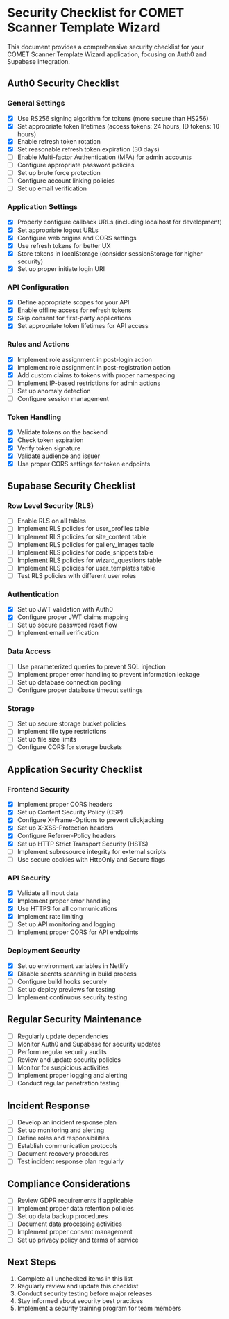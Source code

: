 # Security Checklist for COMET Scanner Template Wizard

This document provides a comprehensive security checklist for your COMET Scanner Template Wizard application, focusing on Auth0 and Supabase integration.

## Auth0 Security Checklist

### General Settings

- [x] Use RS256 signing algorithm for tokens (more secure than HS256)
- [x] Set appropriate token lifetimes (access tokens: 24 hours, ID tokens: 10 hours)
- [x] Enable refresh token rotation
- [x] Set reasonable refresh token expiration (30 days)
- [ ] Enable Multi-factor Authentication (MFA) for admin accounts
- [ ] Configure appropriate password policies
- [ ] Set up brute force protection
- [ ] Configure account linking policies
- [ ] Set up email verification

### Application Settings

- [x] Properly configure callback URLs (including localhost for development)
- [x] Set appropriate logout URLs
- [x] Configure web origins and CORS settings
- [x] Use refresh tokens for better UX
- [x] Store tokens in localStorage (consider sessionStorage for higher security)
- [x] Set up proper initiate login URI

### API Configuration

- [x] Define appropriate scopes for your API
- [x] Enable offline access for refresh tokens
- [x] Skip consent for first-party applications
- [x] Set appropriate token lifetimes for API access

### Rules and Actions

- [x] Implement role assignment in post-login action
- [x] Implement role assignment in post-registration action
- [x] Add custom claims to tokens with proper namespacing
- [ ] Implement IP-based restrictions for admin actions
- [ ] Set up anomaly detection
- [ ] Configure session management

### Token Handling

- [x] Validate tokens on the backend
- [x] Check token expiration
- [x] Verify token signature
- [x] Validate audience and issuer
- [x] Use proper CORS settings for token endpoints

## Supabase Security Checklist

### Row Level Security (RLS)

- [ ] Enable RLS on all tables
- [ ] Implement RLS policies for user_profiles table
- [ ] Implement RLS policies for site_content table
- [ ] Implement RLS policies for gallery_images table
- [ ] Implement RLS policies for code_snippets table
- [ ] Implement RLS policies for wizard_questions table
- [ ] Implement RLS policies for user_templates table
- [ ] Test RLS policies with different user roles

### Authentication

- [x] Set up JWT validation with Auth0
- [x] Configure proper JWT claims mapping
- [ ] Set up secure password reset flow
- [ ] Implement email verification

### Data Access

- [ ] Use parameterized queries to prevent SQL injection
- [ ] Implement proper error handling to prevent information leakage
- [ ] Set up database connection pooling
- [ ] Configure proper database timeout settings

### Storage

- [ ] Set up secure storage bucket policies
- [ ] Implement file type restrictions
- [ ] Set up file size limits
- [ ] Configure CORS for storage buckets

## Application Security Checklist

### Frontend Security

- [x] Implement proper CORS headers
- [x] Set up Content Security Policy (CSP)
- [x] Configure X-Frame-Options to prevent clickjacking
- [x] Set up X-XSS-Protection headers
- [x] Configure Referrer-Policy headers
- [x] Set up HTTP Strict Transport Security (HSTS)
- [ ] Implement subresource integrity for external scripts
- [ ] Use secure cookies with HttpOnly and Secure flags

### API Security

- [x] Validate all input data
- [x] Implement proper error handling
- [x] Use HTTPS for all communications
- [x] Implement rate limiting
- [ ] Set up API monitoring and logging
- [ ] Implement proper CORS for API endpoints

### Deployment Security

- [x] Set up environment variables in Netlify
- [x] Disable secrets scanning in build process
- [ ] Configure build hooks securely
- [ ] Set up deploy previews for testing
- [ ] Implement continuous security testing

## Regular Security Maintenance

- [ ] Regularly update dependencies
- [ ] Monitor Auth0 and Supabase for security updates
- [ ] Perform regular security audits
- [ ] Review and update security policies
- [ ] Monitor for suspicious activities
- [ ] Implement proper logging and alerting
- [ ] Conduct regular penetration testing

## Incident Response

- [ ] Develop an incident response plan
- [ ] Set up monitoring and alerting
- [ ] Define roles and responsibilities
- [ ] Establish communication protocols
- [ ] Document recovery procedures
- [ ] Test incident response plan regularly

## Compliance Considerations

- [ ] Review GDPR requirements if applicable
- [ ] Implement proper data retention policies
- [ ] Set up data backup procedures
- [ ] Document data processing activities
- [ ] Implement proper consent management
- [ ] Set up privacy policy and terms of service

## Next Steps

1. Complete all unchecked items in this list
2. Regularly review and update this checklist
3. Conduct security testing before major releases
4. Stay informed about security best practices
5. Implement a security training program for team members

